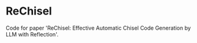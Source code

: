 # ReChisel

Code for paper 'ReChisel: Effective Automatic Chisel Code Generation by LLM with Reflection'.

